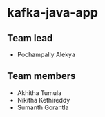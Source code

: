 # kafka-java-app

## Team lead
- Pochampally Alekya

## Team members
-  Akhitha Tumula
- Nikitha Kethireddy
- Sumanth Gorantla
